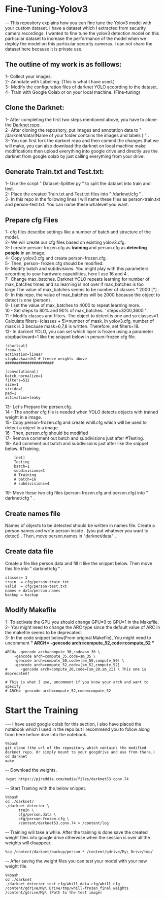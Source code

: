 # Fine-Tuning-Yolov3

-- This repository explains how you can fine tune the Yolov3 model with your custom dataset. I have a dataset which I extracted from security camera recordings. I wanted to fine tune the yolov3 detection model on this particular dataset to increase the performance of the model when we deploy the model on this particular security cameras. I can not share the dataset here because it is private use.

## The outline of my work is as folllows: <br />
  1- Collect your images. <br />
  2- Annotate with LabelImg. (This is what I have used.)<br />
  3- Modify the configuration files of darknet YOLO according to the dataset. <br /> 
  4- Train with Google Colab or on your local machine. (Fine-tuning)<br />
## Clone the Darknet: <br />
  1- After completing the first two steps mentioned above, you have to clone the [Darknet repo ](https://github.com/pjreddie/darknet) . <br />
  2- After cloning the repository, put images and annotation data to  " /darknet/data/(Name of your folder contains the images and labels ) " .<br />
  3- You can first fork the darknet repo and then commit the changes that we will make, you can also download the darknet on local machine make modifications then upload everything into google drive and directly use the darknet from google colab by just calling everything from your drive.
## Generate Train.txt and Test.txt: <br />
  1- Use the script " Dataset-Splitter.py " to split the dataset into train and test. <br />
  2- Place the created Train.txt and Test.txt files into  " /darknet/cfg " .<br />
  3- In this repo in the following lines I will name these files as  person-train.txt and person-test.txt. You can name these whatevet you want.<br />
  
## Prepare cfg Files  <br />
  1- cfg files describe  settings like a number of batch and structure of the model.<br />
  2- We will create our cfg files based on existing  yolov3.cfg.<br />
  3- I create person-frozen.cfg as <strong>training </strong> and person.cfg as <strong> detecting people</strong> in an image. <br />
  4- Copy yolov3.cfg and create person-frozen.cfg.<br />
  5- Then, person- frozen.cfg should be modified.<br />
  6- Modify batch and subdivisions. You might play with this parameters according to your hardware capabilities, here  I use 16 and 4 . <br />
  7- Change max_batches. Darknet YOLO repeats learning for number of max_batches times and so learning is not over if max_batches is too large.The value of      max_batches seems to be number of classes * 2000 [*] . <br />
  8- In this repo, the value of max_batches will be 2000 because the object to detect is one (person) .<br />
  9- I set the value of max_batches to 4000 to repeat learning more.<br />
  10 - Set steps to 80% and 90% of max_batches. ' steps=3200,3600 ' . <br />
  11 - Modify classes and filters. The object to detect is one and so classes=1. Calculate filters=(classes + 5)*number of mask. In yolov3.cfg, number of mask is 3 because mask=6,7,8 is written. Therefore, set filters=18. <br />
  12- In darknet YOLO, you can set which layer is frozen using a parameter stopbackward=1 like the snippet below in person-frozen.cfg file.<br />

   ```
   [shortcut]
from=-3
activation=linear
stopbackward=1 # freeze weights above
######################

[convolutional]
batch_normalize=1
filters=512
size=1
stride=1
pad=1
activation=leaky
```
   13- Let's Prepare the person.cfg.<br />
   14 - The another cfg file is needed when YOLO detects objects with trained weight in a image.<br />
   15-  Copy person-frozen.cfg and create whill.cfg which will be used to detect a object in a image.<br />
   16- Then, person.cfg should be modified<br />
   17- Remove comment out batch and subdivisions just after #Testing.<br />
   18- Add comment out batch and subdivisions just after like the snippet below. #Training.<br /> 
  ```
      [net]
      Testing
      batch=1
      subdivisions=1
      # Training
      # batch=16
      # subdivisions=4
 ```
   19- Move these two cfg files (person-frozen.cfg and person.cfg) into " darknet/cfg " .
   
 ## Create names file <br/>  
   Names of objects to be detected should be written in names file. Create a  person.names and write person inside . (you put whatever you want to detect) . Then, move person.names in "darknet/data" . <br/>
 ## Create data file<br/>
 Create a file like person.data and fill it like the snippet below. Then move this file into  " darknet/cfg " .<br/>
   ```
classes= 1
train  = cfg/person-train.txt
valid  = cfg/person-test.txt
names = data/person.names
backup = backup
 ```
 
 ## Modify Makefile<br/>
   1- To activate the GPU you should change GPU=0 to GPU=1 in the Makefile.<br/>
   2- You might need to change the ARC type since the default value of ARC in the makefile seems to be deprecated.<br/>
   3- In the code snippet below(From original Makefile), You might need to uncomment  <strong> " ARCH= -gencode arch=compute_52,code=compute_52 " </strong><br/>


  ```
ARCH= -gencode arch=compute_30,code=sm_30 \
      -gencode arch=compute_35,code=sm_35 \
      -gencode arch=compute_50,code=[sm_50,compute_50] \
      -gencode arch=compute_52,code=[sm_52,compute_52]
#      -gencode arch=compute_20,code=[sm_20,sm_21] \ This one is deprecated?

# This is what I use, uncomment if you know your arch and want to specify
# ARCH= -gencode arch=compute_52,code=compute_52

 ```
 
  # Start the Training <br/>
  
  --- I have used google colab for this section, I also have placed the notebook which I used in the repo but I recommend you to follow along from here before dive into the notebook.
   ```
%%bash
git clone (the url of the repository which contains the modified darknet repo. Or simply mount to your googdrive and use from there.)
cd darknet
make
 ```
 -- Download the weights.
 ```
!wget https://pjreddie.com/media/files/darknet53.conv.74
 ```
 -- Start Training with the below snippet.
  ```
%%bash
cd ./darknet/
./darknet detector \
        train \
        cfg/person.data \
        cfg/person-frozen.cfg \
        /content/darknet53.conv.74 > /content/log
 ```
 -- Training will take a while. After the training is done save the created weight files into google drive otherwise when the session is over all the weights will disappear.
  ```
%cp /content/darknet/backup/person-* /content/gdrive/My\ Drive/tmp/
 ```
 -- After saving the weight files you can test your model with your new weight file. 
  ``` 
 %%bash
cd ./darknet
./darknet detector test cfg/whill.data cfg/whill.cfg /content/gdrive/My\ Drive/tmp/whill-frozen_final.weights /content/gdrive/My\ (Path to the test image) 
  ```

